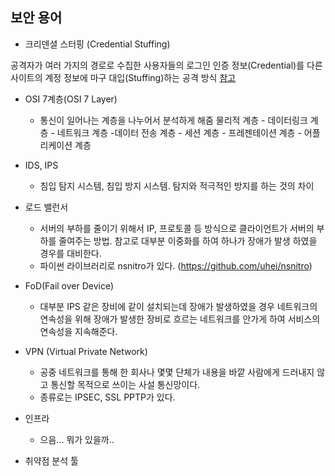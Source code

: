 
## 보안 용어
- 크리덴셜 스터핑 (Credential Stuffing)

공격자가 여러 가지의 경로로 수집한 사용자들의 로그인 인증 정보(Credential)를 다른 사이트의 계정 정보에 마구 대입(Stuffing)하는 공격 방식
[참고](https://blog.alyac.co.kr/2699)

- OSI 7계층(OSI 7 Layer) 

  - 통신이 일어나는 계층을 나누어서 분석하게 해줌
물리적 계층 - 데이터링크 계층 - 네트워크 계층 -데이터 전송 계층 - 세션 계층 - 프레젠테이션 계층 - 어플리케이션 계층

- IDS, IPS
  - 침입 탐지 시스템, 침입 방지 시스템. 탐지와 적극적인 방지를 하는 것의 차이
  
- 로드 밸런서
  - 서버의 부하를 줄이기 위해서 IP, 프로토콜 등 방식으로 클라이언트가 서버의 부하를 줄여주는 방법. 참고로 대부분 이중화를 하여 하나가 장애가 발생 하였을 경우를 대비한다.
  - 파이썬 라이브러리로 nsnitro가 있다. (https://github.com/uhei/nsnitro)

- FoD(Fail over Device)
  - 대부분 IPS 같은 장비에 같이 설치되는데 장애가 발생하였을 경우 네트워크의 연속성을 위해 장애가 발생한 장비로 흐르는 네트워크를 안가게 하여 서비스의 연속성을 지속해준다.

- VPN (Virtual Private Network)
  - 공중 네트워크를 통해 한 회사나 몇몇 단체가 내용을 바깥 사람에게 드러내지 않고 통신할 목적으로 쓰이는 사설 통신망이다.
  - 종류로는 IPSEC, SSL PPTP가 있다.

- 인프라
  - 으음... 뭐가 있을까..

- 취약점 분석 툴
